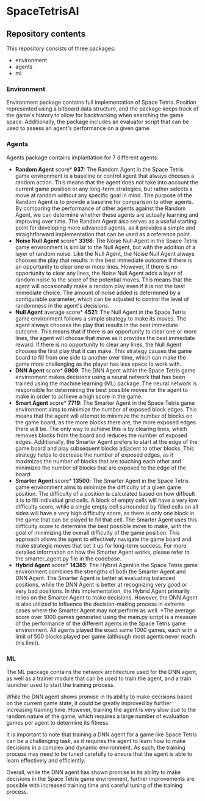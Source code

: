 # SpaceTetrisAI

## Repository contents
This repository consists of three packages:
+ environment  
+ agents  
+ ml  

### Environment
Environment package contains full implementation of Space Tetris. Position represented using a bitboard data structure, 
and the package keeps track of the game's history to allow for backtracking when 
searching the game space. Additionally, the package includes an evaluator script 
that can be used to assess an agent's performance on a given game.

### Agents
Agents package contains implantation for 7 different agents:
+ **Random Agent** score* **937**: The Random Agent in the Space Tetris game environment is a baseline or control agent that always chooses a random action. This means that the agent does not take into account the current game position or any long-term strategies, but rather selects a move at random without any specific goal in mind. The purpose of the Random Agent is to provide a baseline for comparison to other agents. By comparing the performance of other agents against the Random Agent, we can determine whether these agents are actually learning and improving over time. The Random Agent also serves as a useful starting point for developing more advanced agents, as it provides a simple and straightforward implementation that can be used as a reference point.
+ **Noise Null Agent** score* **3398**: The Noise Null Agent in the Space Tetris game environment is similar to the Null Agent, but with the addition of a layer of random noise. Like the Null Agent, the Noise Null Agent always chooses the play that results in the best immediate outcome if there is an opportunity to clear one or more lines. However, if there is no opportunity to clear any lines, the Noise Null Agent adds a layer of random noise to the score of the potential moves. This means that the agent will occasionally make a random play even if it is not the best immediate choice. The amount of noise added is determined by a configurable parameter, which can be adjusted to control the level of randomness in the agent's decisions.
+ **Null Agent** average score* **4521**: The Null Agent in the Space Tetris game environment follows a simple strategy to make its moves. The agent always chooses the play that results in the best immediate outcome. This means that if there is an opportunity to clear one or more lines, the agent will choose that move as it provides the best immediate reward. If there is no opportunity to clear any lines, the Null Agent chooses the first play that it can make. This strategy causes the game board to fill from one side to another over time, which can make the game more challenging as the player has less space to work with.
+ **DNN Agent** score* **6909**: The DNN Agent within the Space Tetris game environment makes decisions using a neural network that has been trained using the machine learning (ML) package. The neural network is responsible for determining the best possible moves for the agent to make in order to achieve a high score in the game.
+ **Smart Agent** score* **7719**: The Smarter Agent in the Space Tetris game environment aims to minimize the number of exposed block edges. This means that the agent will attempt to minimize the number of blocks on the game board, as the more blocks there are, the more exposed edges there will be. The only way to achieve this is by clearing lines, which removes blocks from the board and reduces the number of exposed edges. Additionally, the Smarter Agent prefers to start at the edge of the game board and play subsequent blocks adjacent to other blocks. This strategy helps to decrease the number of exposed edges, as it maximizes the number of blocks that are touching each other and minimizes the number of blocks that are exposed to the edge of the board.
+ **Smarter Agent** score* **13500**: The Smarter Agent in the Space Tetris game environment aims to minimize the difficulty of a given game position. The difficulty of a position is calculated based on how difficult it is to fill individual grid cells. A block of empty cells will have a very low difficulty score, while a single empty cell surrounded by filled cells on all sides will have a very high difficulty score, as there is only one block in the game that can be played to fill that cell. The Smarter Agent uses this difficulty score to determine the best possible move to make, with the goal of minimizing the overall difficulty of the game position. This approach allows the agent to effectively navigate the game board and make strategic moves that set it up for long-term success. For more detailed information on how the Smarter Agent works, please refer to the smarter_agent.py file in the codebase.
+ **Hybrid Agent** score* **14385**: The Hybrid Agent in the Space Tetris game environment combines the strengths of both the Smarter Agent and DNN Agent. The Smarter Agent is better at evaluating balanced positions, while the DNN Agent is better at recognizing very good or very bad positions. In this implementation, the Hybrid Agent primarily relies on the Smarter Agent to make decisions. However, the DNN Agent is also utilized to influence the decision-making process in extreme cases where the Smarter Agent may not perform as well.
*The average score over 1000 games generated using the main.py script is a measure of the performance of the different agents in the Space Tetris game environment. All agents played the exact same 1000 games, each with a limit of 500 blocks played per game (although most agents never reach this limit).

### ML
The ML package contains the network architecture used for the DNN agent, as well as a trainer module that can be used to train the agent, and a train launcher used to start the training process.

While the DNN agent shows promise in its ability to make decisions based on the current game state, it could be greatly improved by further increasing training time. However, training the agent is very slow due to the random nature of the game, which requires a large number of evaluation games per agent to determine its fitness.

It is important to note that training a DNN agent for a game like Space Tetris can be a challenging task, as it requires the agent to learn how to make decisions in a complex and dynamic environment. As such, the training process may need to be tuned carefully to ensure that the agent is able to learn effectively and efficiently.

Overall, while the DNN agent has shown promise in its ability to make decisions in the Space Tetris game environment, further improvements are possible with increased training time and careful tuning of the training process.